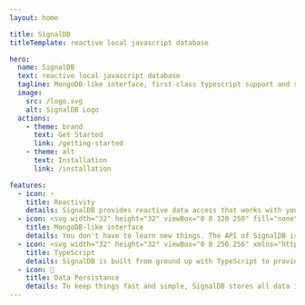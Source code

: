 ```yaml
---
layout: home

title: SignalDB
titleTemplate: reactive local javascript database

hero:
  name: SignalDB
  text: reactive local javascript database
  tagline: MongoDB-like interface, first-class typescript support and signal based reactivity, with your favorite library.
  image:
    src: /logo.svg
    alt: SignalDB Logo
  actions:
    - theme: brand
      text: Get Started
      link: /getting-started
    - theme: alt
      text: Installation
      link: /installation

features:
  - icon: ⚡️
    title: Reactivity
    details: SignalDB provides reactive data access that works with your preferred signal library such as <a href="https://github.com/preactjs/signals">@preact/signals-core</a> or <a href="https://www.solidjs.com/guides/reactivity">solid-js</a>. There is also a simple abstraction layer with that you can fastly build your own connector.
  - icon: <svg width="32" height="32" viewBox="0 0 120 258" fill="none" xmlns="http://www.w3.org/2000/svg"><path d="M83.0089 28.7559C72.1328 15.9086 62.7673 2.86053 60.8539 0.150554C60.6525 -0.0501848 60.3503 -0.0501848 60.1489 0.150554C58.2355 2.86053 48.8699 15.9086 37.9938 28.7559C-55.3594 147.292 52.6968 227.287 52.6968 227.287L53.6031 227.889C54.4087 240.235 56.4228 258 56.4228 258H60.451H64.4792C64.4792 258 66.4934 240.335 67.299 227.889L68.2052 227.187C68.306 227.187 176.362 147.292 83.0089 28.7559ZM60.451 225.48C60.451 225.48 55.6172 221.365 54.3081 219.257V219.057L60.1489 89.9813C60.1489 89.5798 60.7532 89.5798 60.7532 89.9813L66.594 219.057V219.257C65.2848 221.365 60.451 225.48 60.451 225.48Z" fill="#00684A"/></svg>
    title: MongoDB-like interface
    details: You don't have to learn new things. The API of SignalDB is similar to that of MongoDB. Thanks to <a href="https://github.com/kofrasa/mingo">the awesome mingo library</a>, you can use your common selectors.
  - icon: <svg width="32" height="32" viewBox="0 0 256 256" xmlns="http://www.w3.org/2000/svg" xml:space="preserve"><path fill="#3178c6" d="M0 0h256v256H0z"/><path fill="#fff" fill-rule="evenodd" d="M150.5 200.5v27.6c4.5 2.3 9.8 4 15.9 5.2s12.6 1.7 19.4 1.7c6.6 0 12.9-.6 18.9-1.9s11.2-3.4 15.7-6.3 8-6.7 10.7-11.4c2.6-4.7 3.9-10.5 3.9-17.4 0-5-.7-9.4-2.2-13.2s-3.7-7.1-6.5-10.1c-2.8-2.9-6.2-5.6-10.1-7.9-3.9-2.3-8.4-4.5-13.3-6.6-3.6-1.5-6.9-2.9-9.8-4.4-2.9-1.4-5.3-2.8-7.3-4.3s-3.6-3-4.7-4.7-1.6-3.5-1.6-5.6c0-1.9.5-3.6 1.5-5.1s2.4-2.8 4.1-3.9c1.8-1.1 4-1.9 6.6-2.5 2.6-.6 5.5-.9 8.6-.9 2.3 0 4.7.2 7.3.5 2.6.3 5.1.9 7.7 1.6 2.6.7 5.1 1.6 7.6 2.7 2.4 1.1 4.7 2.4 6.8 3.8v-25.8c-4.2-1.6-8.8-2.8-13.8-3.6s-10.7-1.2-17.1-1.2c-6.6 0-12.8.7-18.7 2.1-5.9 1.4-11 3.6-15.5 6.6-4.5 3-8 6.8-10.6 11.4-2.6 4.6-3.9 10.2-3.9 16.6 0 8.2 2.4 15.2 7.1 21.1 4.8 5.8 12 10.7 21.6 14.8 3.8 1.6 7.3 3.1 10.6 4.6 3.3 1.5 6.1 3 8.5 4.7s4.3 3.4 5.7 5.3 2.1 4.1 2.1 6.5c0 1.8-.4 3.4-1.3 5-.9 1.5-2.2 2.8-3.9 4s-3.9 2-6.6 2.6-5.7.9-9.2.9c-6 0-11.9-1.1-17.8-3.2-5.9-2-11.4-5.1-16.4-9.3zm-46-68.8H140V109H41v22.7h35.3V233h28.1V131.7z" clip-rule="evenodd"/></svg>
    title: TypeScript
    details: SignalDB is built from ground up with TypeScript to provide you type safeness while you develop.
  - icon: 📝
    title: Data Persistance
    details: To keep things fast and simple, SignalDB stores all data in memory. However, you can plugin a persistence adapter to save your data in other places
---
```

